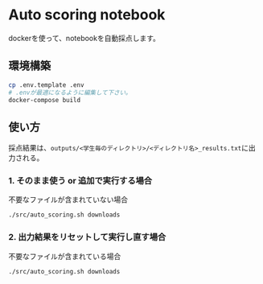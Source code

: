 # Auto scoring notebook

dockerを使って、notebookを自動採点します。

## 環境構築

```bash
cp .env.template .env
# .envが最適になるように編集して下さい。
docker-compose build
```

## 使い方

採点結果は、`outputs/<学生毎のディレクトリ>/<ディレクトリ名>_results.txt`に出力される。

### 1. そのまま使う or 追加で実行する場合

不要なファイルが含まれていない場合

```bash
./src/auto_scoring.sh downloads
```

### 2. 出力結果をリセットして実行し直す場合

不要なファイルが含まれている場合

```bash
./src/auto_scoring.sh downloads
```
